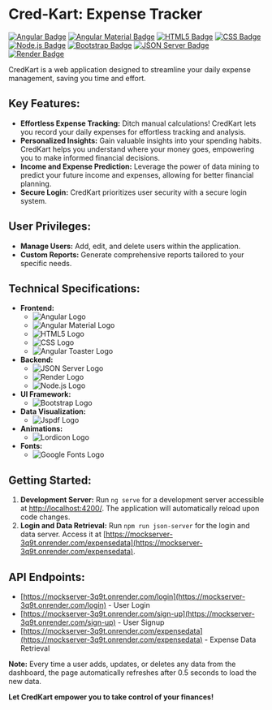# Cred-Kart: Expense Tracker

[![Angular Badge](https://img.shields.io/badge/Angular-14.2.8-red?logo=angular)](https://angular.io/)
[![Angular Material Badge](https://img.shields.io/badge/Angular_Material-latest-blue?logo=angular)](https://material.angular.io/)
[![HTML5 Badge](https://img.shields.io/badge/HTML5-latest-orange?logo=html5)](https://www.w3.org/html/)
[![CSS Badge](https://img.shields.io/badge/CSS-latest-blue?logo=css3)](https://www.w3.org/Style/CSS/Overview.en.html)
[![Node.js Badge](https://img.shields.io/badge/Node.js-latest-green?logo=node.js)](https://nodejs.org/)
[![Bootstrap Badge](https://img.shields.io/badge/Bootstrap-5.0-purple?logo=bootstrap)](https://getbootstrap.com/docs/5.0/)
[![JSON Server Badge](https://img.shields.io/badge/JSON_Server-latest-lightgrey?logo=json&logoColor=white&style=plastic)](https://github.com/typicode/json-server)
[![Render Badge](https://img.shields.io/badge/Render-hosted-blue?logo=render&logoColor=white&style=plastic)](https://render.com/)

CredKart is a web application designed to streamline your daily expense management, saving you time and effort.

## Key Features:

- **Effortless Expense Tracking:** Ditch manual calculations! CredKart lets you record your daily expenses for effortless tracking and analysis.
- **Personalized Insights:** Gain valuable insights into your spending habits. CredKart helps you understand where your money goes, empowering you to make informed financial decisions.
- **Income and Expense Prediction:** Leverage the power of data mining to predict your future income and expenses, allowing for better financial planning.
- **Secure Login:** CredKart prioritizes user security with a secure login system.

## User Privileges:

- **Manage Users:** Add, edit, and delete users within the application.
- **Custom Reports:** Generate comprehensive reports tailored to your specific needs.

## Technical Specifications:

- **Frontend:** 
  -  ![Angular Logo](https://img.shields.io/badge/Angular-14.2.8-red?logo=angular&style=flat&logoColor=white)
  -  ![Angular Material Logo](https://img.shields.io/badge/Angular_Material-latest-blue?logo=angular&style=flat&logoColor=white)
  -  ![HTML5 Logo](https://img.shields.io/badge/HTML5-latest-orange?logo=html5&style=flat&logoColor=white)
  -  ![CSS Logo](https://img.shields.io/badge/CSS-latest-blue?logo=css3&style=flat&logoColor=white)
  -  ![Angular Toaster Logo](https://img.shields.io/badge/Toaster-Component-007bff?style=flat&logo=angular&logoColor=white)
- **Backend:** 
  - ![JSON Server Logo](https://img.shields.io/badge/JSON_Server-latest-lightgrey?logo=json&style=flat&logoColor=white)
  -  ![Render Logo](https://img.shields.io/badge/Render-hosted-blue?logo=render&style=flat&logoColor=white)
  -  ![Node.js Logo](https://img.shields.io/badge/Node.js-latest-green?logo=node.js&style=flat&logoColor=white)
- **UI Framework:** 
  -  ![Bootstrap Logo](https://img.shields.io/badge/Bootstrap-5.0-purple?logo=bootstrap&style=flat&logoColor=white)
- **Data Visualization:** 
  - ![Jspdf Logo](https://img.shields.io/badge/Jspdf-Visualization-ffb6c1?logo=jspdf&style=flat&logoColor=white)
- **Animations:**
  - ![Lordicon Logo](https://img.shields.io/badge/Lordicon-Animations-ff7f50?logo=lordicon&style=flat&logoColor=white)
- **Fonts:**
  - ![Google Fonts Logo](https://img.shields.io/badge/Google_Fonts-Text-4682b4?logo=google-fonts&style=flat&logoColor=white)

## Getting Started:

1. **Development Server:** Run `ng serve` for a development server accessible at [http://localhost:4200/](http://localhost:4200/). The application will automatically reload upon code changes.
2. **Login and Data Retrieval:** Run `npm run json-server` for the login and data server. Access it at [https://mockserver-3q9t.onrender.com/expensedata](https://mockserver-3q9t.onrender.com/expensedata).

## API Endpoints:

- [https://mockserver-3q9t.onrender.com/login](https://mockserver-3q9t.onrender.com/login) - User Login
- [https://mockserver-3q9t.onrender.com/sign-up](https://mockserver-3q9t.onrender.com/sign-up) - User Signup
- [https://mockserver-3q9t.onrender.com/expensedata](https://mockserver-3q9t.onrender.com/expensedata) - Expense Data Retrieval

**Note:** Every time a user adds, updates, or deletes any data from the dashboard, the page automatically refreshes after 0.5 seconds to load the new data.

**Let CredKart empower you to take control of your finances!**
